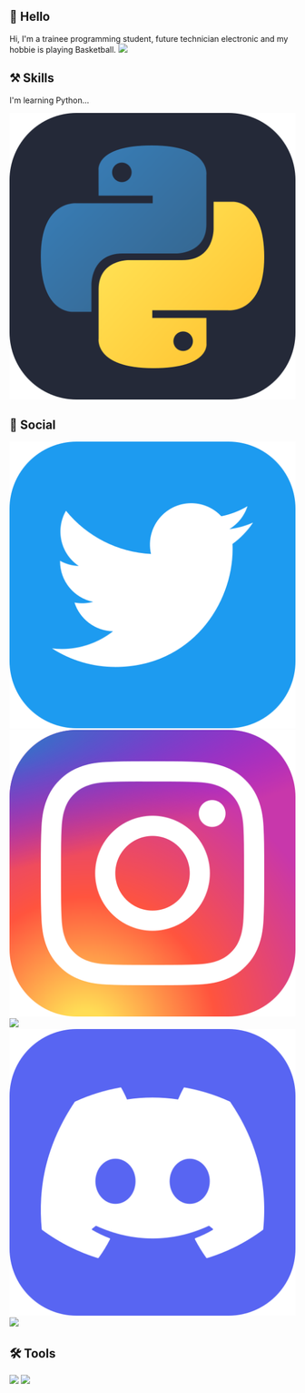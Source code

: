 ## 👋 Hello 
Hi, I'm a trainee programming student, future technician electronic and my hobbie is playing Basketball.
![](https://i.pinimg.com/originals/1e/a6/66/1ea66601f1ee09b578c40feee6ecd953.gif)
## ⚒️ Skills
I'm learning Python...

![](https://github.com/tandpfun/skill-icons/raw/main/icons/Python-Dark.svg)
## 📲 Social
<a href="https://twitter.com/0_o__sami__o_0"><img src="https://github.com/tandpfun/skill-icons/raw/main/icons/Twitter.svg"></a>
<a href="https://instagram.com/0_o__sami__o_0?igshid=MzNlNGNkZWQ4Mg=="><img src="https://github.com/tandpfun/skill-icons/raw/main/icons/Instagram.svg"></a>
[![](https://img.shields.io/badge/Facebook-1877F2?style=for-the-badge&logo=facebook&logoColor=white)](https://www.facebook.com/danolex.pra?mibextid=ZbWKwL&paipv=0&eav=AfbnCLjt3pEllKFOM6PR47tJxB_PPD3mArDrom4Xpr_Ek96LypIxqygH7cBUgvFFNOU&_rdr)
<a href="https://discord.gg/YBa4PP7M"><img src="https://github.com/tandpfun/skill-icons/raw/main/icons/Discord.svg"></a>
<a href="https://www.linkedin.com/in/aldo-samuel-vladimir-q-03a48327a"><img src="https://icongr.am/devicon/linkedin-original.svg?size=128&color=currentColor"></a>

## 🛠 Tools

![](https://img.shields.io/badge/PyCharm-000000.svg?&style=for-the-badge&logo=PyCharm&logoColor=white)
![](https://iconscout.com/icon/visual-studio-code-3251603)
